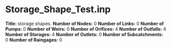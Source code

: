 # Storage_Shape_Test.inp
**Title:** storage shapes.
**Number of Nodes:** 0
**Number of Links:** 0
**Number of Pumps:** 0
**Number of Weirs:** 0
**Number of Orifices:** 4
**Number of Outfalls:** 4
**Number of Storages:** 4
**Number of Outlets:** 0
**Number of Subcatchments:** 0
**Number of Raingages:** 0
